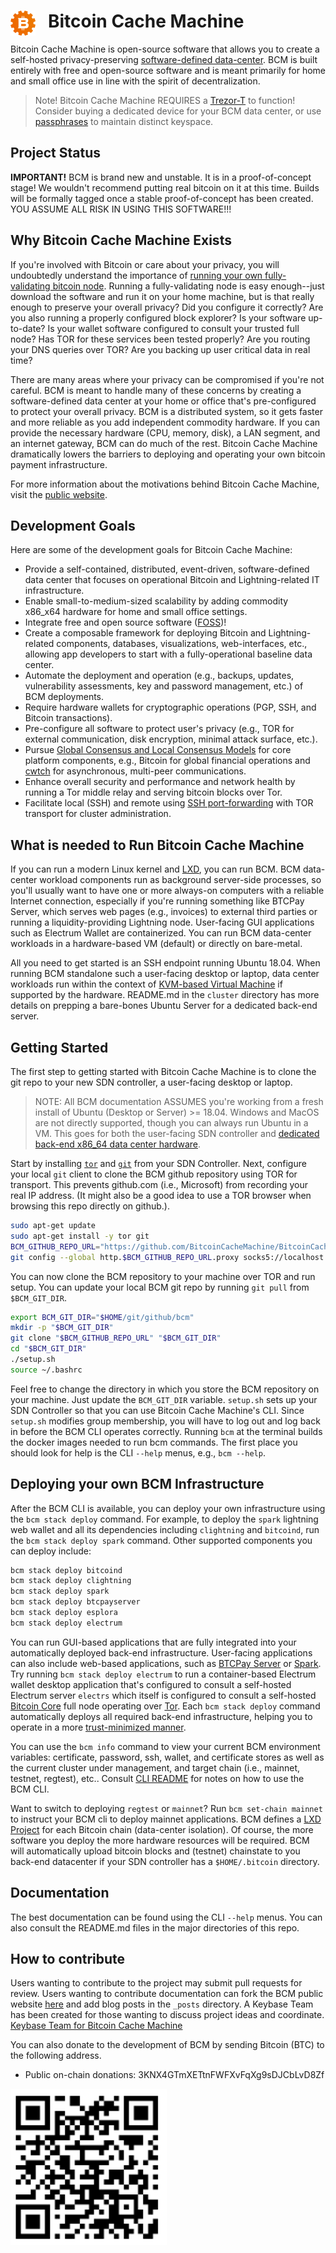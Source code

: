 
# <img src="./resources/images/bcmlogo_super_small.png" alt="Bitcoin Cache Machine Logo" style="float: left; margin-right: 20px;" /> Bitcoin Cache Machine

Bitcoin Cache Machine is open-source software that allows you to create a self-hosted privacy-preserving [software-defined data-center](https://en.wikipedia.org/wiki/Software-defined_data_center). BCM is built entirely with free and open-source software and is meant primarily for home and small office use in line with the spirit of decentralization.

> Note! Bitcoin Cache Machine REQUIRES a [Trezor-T](https://trezor.io/) to function! Consider buying a dedicated device for your BCM data center, or use [passphrases](https://wiki.trezor.io/Multi-passphrase_encryption_(hidden_wallets)) to maintain distinct keyspace.

## Project Status

**IMPORTANT!** BCM is brand new and unstable. It is in a proof-of-concept stage! We wouldn't recommend putting real bitcoin on it at this time. Builds will be formally tagged once a stable proof-of-concept has been created. YOU ASSUME ALL RISK IN USING THIS SOFTWARE!!!

## Why Bitcoin Cache Machine Exists

If you're involved with Bitcoin or care about your privacy, you will undoubtedly understand the importance of [running your own fully-validating bitcoin node](https://medium.com/@lopp/securing-your-financial-sovereignty-3af6fe834603). Running a fully-validating node is easy enough--just download the software and run it on your home machine, but is that really enough to preserve your overall privacy? Did you configure it correctly? Are you also running a properly configured block explorer? Is your software up-to-date? Is your wallet software configured to consult your trusted full node? Has TOR for these services been tested properly? Are you routing your DNS queries over TOR? Are you backing up user critical data in real time?

There are many areas where your privacy can be compromised if you're not careful. BCM is meant to handle many of these concerns by creating a software-defined data center at your home or office that's pre-configured to protect your overall privacy. BCM is a distributed system, so it gets faster and more reliable as you add independent commodity hardware. If you can provide the necessary hardware (CPU, memory, disk), a LAN segment, and an internet gateway, BCM can do much of the rest. Bitcoin Cache Machine dramatically lowers the barriers to deploying and operating your own bitcoin payment infrastructure.

For more information about the motivations behind Bitcoin Cache Machine, visit the [public website](https://www.bitcoincachemachine.org/2018/11/27/introducing-bitcoin-cache-machine/).

## Development Goals

Here are some of the development goals for Bitcoin Cache Machine:

* Provide a self-contained, distributed, event-driven, software-defined data center that focuses on operational Bitcoin and Lightning-related IT infrastructure.
* Enable small-to-medium-sized scalability by adding commodity x86_x64 hardware for home and small office settings.
* Integrate free and open source software ([FOSS](https://en.wikipedia.org/wiki/Free_and_open-source_software))!
* Create a composable framework for deploying Bitcoin and Lightning-related components, databases, visualizations, web-interfaces, etc., allowing app developers to start with a fully-operational baseline data center.
* Automate the deployment and operation (e.g., backups, updates, vulnerability assessments, key and password management, etc.) of BCM deployments.
* Require hardware wallets for cryptographic operations (PGP, SSH, and Bitcoin transactions).
* Pre-configure all software to protect user's privacy (e.g., TOR for external communication, disk encryption, minimal attack surface, etc.).
* Pursue [Global Consensus and Local Consensus Models](https://twitter.com/SarahJamieLewis/status/1016832509709914112) for core platform components, e.g., Bitcoin for global financial operations and [cwtch](https://openprivacy.ca/blog/2018/06/28/announcing-cwtch/) for asynchronous, multi-peer communications.
* Enhance overall security and performance and network health by running a Tor middle relay and serving bitcoin blocks over Tor.
* Facilitate local (SSH) and remote using [SSH port-forwarding](https://help.ubuntu.com/community/SSH/OpenSSH/PortForwarding) with TOR transport for cluster administration.

## What is needed to Run Bitcoin Cache Machine

If you can run a modern Linux kernel and [LXD](https://linuxcontainers.org/lxd/), you can run BCM. BCM data-center workload components run as background server-side processes, so you'll usually want to have one or more always-on computers with a reliable Internet connection, especially if you're running something like BTCPay Server, which serves web pages (e.g., invoices) to external third parties or running a liquidity-providing Lightning node. User-facing GUI applications such as Electrum Wallet are containerized. You can run BCM data-center workloads in a hardware-based VM (default) or directly on bare-metal.

All you need to get started is an SSH endpoint running Ubuntu 18.04. When running BCM standalone such a user-facing desktop or laptop, data center workloads run within the context of [KVM-based Virtual Machine](https://www.linux-kvm.org/page/Main_Page) if supported by the hardware. README.md in the `cluster` directory has more details on prepping a bare-bones Ubuntu Server for a dedicated back-end server. 

## Getting Started

The first step to getting started with Bitcoin Cache Machine is to clone the git repo to your new SDN controller, a user-facing desktop or laptop.

> NOTE: All BCM documentation ASSUMES you're working from a fresh install of Ubuntu (Desktop or Server) >= 18.04. Windows and MacOS are not directly supported, though you can always run Ubuntu in a VM. This goes for both the user-facing SDN controller and [dedicated back-end x86_64 data center hardware](https://github.com/BitcoinCacheMachine/BitcoinCacheMachine/tree/master/cluster#how-to-prepare-a-physical-server-for-bcm-workloads).

Start by installing [`tor`](https://www.torproject.org/) and [`git`](https://git-scm.com/downloads) from your SDN Controller. Next, configure your local `git` client to clone the BCM github repository using TOR for transport. This prevents github.com (i.e., Microsoft) from recording your real IP address. (It might also be a good idea to use a TOR browser when browsing this repo directly on github.).

```bash
sudo apt-get update
sudo apt-get install -y tor git
BCM_GITHUB_REPO_URL="https://github.com/BitcoinCacheMachine/BitcoinCacheMachine"
git config --global http.$BCM_GITHUB_REPO_URL.proxy socks5://localhost:9050
```

You can now clone the BCM repository to your machine over TOR and run setup. You can update your local BCM git repo by running `git pull` from `$BCM_GIT_DIR`.

```bash
export BCM_GIT_DIR="$HOME/git/github/bcm"
mkdir -p "$BCM_GIT_DIR"
git clone "$BCM_GITHUB_REPO_URL" "$BCM_GIT_DIR"
cd "$BCM_GIT_DIR"
./setup.sh
source ~/.bashrc
```

Feel free to change the directory in which you store the BCM repository on your machine. Just update the `BCM_GIT_DIR` variable. `setup.sh` sets up your SDN Controller so that you can use Bitcoin Cache Machine's CLI. Since `setup.sh` modifies group membership, you will have to log out and log back in before the BCM CLI operates correctly. Running `bcm` at the terminal builds the docker images needed to run bcm commands. The first place you should look for help is the CLI `--help` menus, e.g., `bcm --help`.

## Deploying your own BCM Infrastructure

After the BCM CLI is available, you can deploy your own infrastructure using the `bcm stack deploy` command. For example, to deploy the `spark` lightning web wallet and all its dependencies including `clightning` and `bitcoind`, run the `bcm stack deploy spark` command. Other supported components you can deploy include:

```bash
bcm stack deploy bitcoind
bcm stack deploy clightning
bcm stack deploy spark
bcm stack deploy btcpayserver
bcm stack deploy esplora
bcm stack deploy electrum
```

You can run GUI-based applications that are fully integrated into your automatically deployed back-end infrastructure. User-facing applications can also include web-based applications, such as [BTCPay Server](https://btcpayserver.org/) or [Spark](https://github.com/shesek/spark-wallet). Try running `bcm stack deploy electrum` to run a container-based Electrum wallet desktop application that's configured to consult a self-hosted Electrum server `electrs` which itself is configured to consult a self-hosted [Bitcoin Core](https://github.com/bitcoin/bitcoin) full node operating over [Tor](https://www.torproject.org/). Each `bcm stack deploy` command automatically deploys all required back-end infrastructure, helping you to operate in a more [trust-minimized manner](https://nakamotoinstitute.org/trusted-third-parties/).

You can use the `bcm info` command to view your current BCM environment variables: certificate, password, ssh, wallet, and certificate stores as well as the current cluster under management, and target chain (i.e., mainnet, testnet, regtest), etc.. Consult [CLI README](./cli/README.md) for notes on how to use the BCM CLI.

Want to switch to deploying `regtest` or `mainnet`? Run `bcm set-chain mainnet` to instruct your BCM cli to deploy mainnet applications. BCM defines a [LXD Project](https://lxd.readthedocs.io/en/latest/projects/) for each Bitcoin chain (data-center isolation). Of course, the more software you deploy the more hardware resources will be required. BCM will automatically upload bitcoin blocks and (testnet) chainstate to you back-end datacenter if your SDN controller has a `$HOME/.bitcoin` directory.

## Documentation

The best documentation can be found using the CLI `--help` menus. You can also consult the README.md files in the major directories of this repo.

## How to contribute

Users wanting to contribute to the project may submit pull requests for review. Users wanting to contribute documentation can fork the BCM public website [here](https://github.com/BitcoinCacheMachine/bcmweb) and add blog posts in the `_posts` directory. A Keybase Team has been created for those wanting to discuss project ideas and coordinate. [Keybase Team for Bitcoin Cache Machine](https://keybase.io/team/btccachemachine)

You can also donate to the development of BCM by sending Bitcoin (BTC) to the following address.

* Public on-chain donations: 3KNX4GTmXETtnFWFXvFqXg9sDJCbLvD8Zf

[<img src="./resources/images/onchain_public_donation_address.png" alt="BCM Donation Address" height="250" width="250">](bitcoin:3KNX4GTmXETtnFWFXvFqXg9sDJCbLvD8Zf)